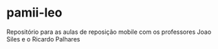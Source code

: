 # pamii-leo
Repositório para as aulas de reposição mobile com os professores Joao Siles e o Ricardo Palhares
